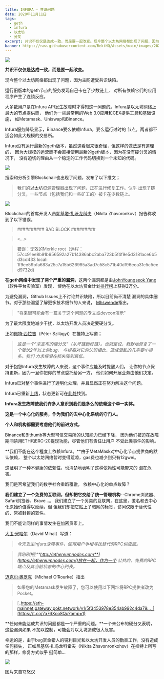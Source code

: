 ```yaml
---
title: INFURA – 共识问题
date: 2020年11月11日
tags:
  - geth
  - infura
  - 以太坊
  - 分叉
excerpt: 共识不仅仅是达成一致，而是要一起改变。现今整个以太坊网络都出现了问题，因为主网遭受共识缺陷。
banner: https://raw.githubusercontent.com/RektHQ/Assets/main/images/2020/11/12-angry-men-1.jpg
---
```


![](https://raw.githubusercontent.com/RektHQ/Assets/main/images/2020/11/12-angry-men-1.jpg)

**共识不仅仅是达成一致，而是要一起改变。**

现今整个以太坊网络都出现了问题，因为主网遭受共识缺陷。

运行旧版本的geth节点的服务发现自己卡在了少数链上，
对所有依赖它们的应用程序产生了连锁反应。

大多数用户是在Infura API发生故障时才得知这一问题的。Infura是以太坊网络上最大的节点提供商， 
他们为一些最常用的Web 3.0应用和CEX提供工具和基础设施， 
如Metamask、Uniswap和Binance。

Infura服务降级显示，Binance要么依赖Infura，要么运行过时的
节点，两者都不适合如此大规模的交易所。

Infura没有运行最新的geth版本，虽然这看起来很奇怪，但这样的做法是有道理的，
因为大规模的运营商不会直接使用最新的geth版本，因为在没有硬分叉的情况下，
没有迫切的理由从一个稳定的工作代码切换到一个未知的代码。

![](https://raw.githubusercontent.com/RektHQ/Assets/main/images/2020/11/add3dbfcb32773693acdf1699dc73e8f.png)

搜索和分析引擎Blockchair也出现了问题，发布了以下推文；

> 我们的[以太坊](https://twitter.com/hashtag/Ethereum?src=hashtag_click)资源管理器出现了问题，正在进行修复工作。似乎
> 出现了链分叉，一些节点（包括我们和一些矿工的）被卡在少数链上。

![](https://raw.githubusercontent.com/RektHQ/Assets/main/images/2020/11/Emh9J7sW8AEB_FT.jpg)

Blockchair的首席开发人员[妮基塔·扎沃龙科夫](https://twitter.com/nikzh/status/1326455533927329792?s=20)（Nikita Zhavoronkov）报告称收到了以下错误。

> ########## BAD BLOCK #########

> <...>

> 错误：无效的Merkle root（远程：
> 57cc91ee8b91b956592a27b14386abc2aba723b5f4f9e5d3181ace6b5d3cd433 local:
> 1f9ee59bfa683a25c7a15b626995a3ad7c58c571b40df96eea31e5c5eed9732d)

**在geth网络中发现了两个严重的漏洞**，这两个漏洞都是由[JohnYoungseok Yang](https://github.com/johnyangk)（软件平台实验室）发现，
使他在以太坊赏金计划[排行榜](https://bounty.ethereum.org/)上获得2万分。

为避免漏洞，Github Issues上不讨论共识缺陷，所以目前尚不清楚
漏洞的具体细节。对于那些渴望了解更多技术细节的人来说，
[Mhswende](https://twitter.com/mhswende/status/1326489526450221056?s=20)指出，

> "将来很可能会有一篇关于这个问题的专文或devcon演示"

为了最大限度地减少干扰，以太坊开发人员决定要硬分叉。

正如[佩特·西拉吉](https://twitter.com/peter_szilagyi/status/1326476649278414850?s=20)（Péter Szilágyi）在推特上写道；

> _这是一个"未宣布的硬分叉"（从坏链到好链）。也就是说，默默地修复了一个蛰伏2年以上的bug，_
> _与提高对它的认识相比，造成混乱的几率要小得多。我们_
> _力求将潜在损失降到最低。_

对于抱怨Infura发生故障的人来说，这个事件应能及时提醒人们， 
让你的节点保持更新，因为一旦你把你的节点委托给另一方， 
他们如何开展业务由他们决定。

Infura已对整个事件进行了透明化处理，并且显然正在努力解决这个问题。

Infura已重新[上线](https://forkmon.ethdevops.io/)，状态更新可在[此处](https://status.infura.io/)找到。

**Infura发生故障使我们许多人意识到我们是多么的依赖这个单一实体。**

**这是一个中心化的服务，作为我们的去中心化系统的守门人。**

**个人和机构都需要考虑他们的前进方式。**

Binance和Bithumb等大型可信交易所的认知能力已经下降，
因为他们被迫在故障期间禁用ETH和ERC-20提现功能，尽管他们有责任让用户
不受此类事件的影响。

**我们不能在这个程度上依赖Infura。**由于MetaMask对中心化节点提供商的默认依赖，
整个以太坊网络暂时变得荒凉，gas费也减少到只有12gwei。

这证明了一种不健康的依赖性，也清楚地表明了这种依赖性可能带来的
潜在危害。

我们是否希望我们的数字社会重蹈覆辙，
依赖中心化的单点故障？

**我们建立了一个免费的互联网，但却把它交给了统一管理机构**--Chrome浏览器、Safari浏览器、Brave...。
我们建立了一个另类的互联网，在这里，匿名和去中心化原始价值得以延续，但
但我们却把它贴上了暗网的标签，访问仅限于替代性的、常被封锁的软件。

我们不能让同样的事情发生在加密货币上。

[大卫·米哈尔](https://twitter.com/dmihal/status/1326520031379853313?s=20)（David Mihal）写道：

> _今天发生Infura故障事件，使得用户争相寻找替代的RPC供应商。_

> _我刚刚把[**http://ethereumnodes.com**](https://ethereumnodes.com/)放在一起，作为一个_
> _公共的、免费的RPC端点及其当前状态的中心列表。_

[迈克尔·奥罗克](https://twitter.com/o_rourke/status/1326509249825038336?s=20)（Michael O’Rourke）指出

> 如果您的Metamask发生故障了，您可以使用以下网址将RPC提供者改为Pocket。

> [_https://eth-mainnet.gateway.pokt.network/v1/5f3453978e354ab992c4da79..._](https://t.co/7a76Xoo8Qu?amp=1)

**任何未能达成共识的问题都是一个严重的问题。**一个未公布的硬分叉表明，这些漏洞如果
不加以控制，可能会对以太坊造成很大危害。

幸运的是，由于bug赏金猎人的锐利目光和以太坊开发人员的勤奋工作，没有造成任何损失，
正如尼基塔·扎冯龙科霍夫（Nikita Zhavonronkohov）在推特上所写的那样，修复方式似乎
挺简单...

![](https://raw.githubusercontent.com/RektHQ/Assets/main/images/2020/11/end2.jpg)

图片来自12怒汉
